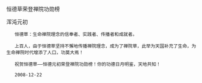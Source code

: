 恒德草荣登禅院功勋榜

浑沌元初


       恒德草：生命禅院理念的信奉者、实践者、传播者和成就者。

       上百人，由于恒德草坚持不懈地传播禅院理念，成为了禅院草，此举为天国补充了生命，为生命禅院时代增添了人口，功莫大焉！

       祝贺恒德草——恒德元初荣登禅院功勋榜！你的功德日月明鉴，天地共知！

       2008-12-22




